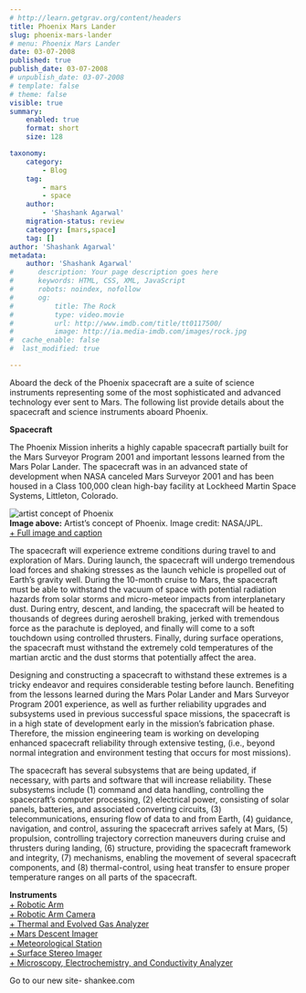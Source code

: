 ```yaml
---
# http://learn.getgrav.org/content/headers
title: Phoenix Mars Lander
slug: phoenix-mars-lander
# menu: Phoenix Mars Lander
date: 03-07-2008
published: true
publish_date: 03-07-2008
# unpublish_date: 03-07-2008
# template: false
# theme: false
visible: true
summary:
    enabled: true
    format: short
    size: 128

taxonomy:
    category:
        - Blog
    tag:
        - mars
        - space
    author:
        - 'Shashank Agarwal'
    migration-status: review
    category: [mars,space]
    tag: []
author: 'Shashank Agarwal'
metadata:
    author: 'Shashank Agarwal'
#      description: Your page description goes here
#      keywords: HTML, CSS, XML, JavaScript
#      robots: noindex, nofollow
#      og:
#          title: The Rock
#          type: video.movie
#          url: http://www.imdb.com/title/tt0117500/
#          image: http://ia.media-imdb.com/images/rock.jpg
#  cache_enable: false
#  last_modified: true

---
```


Aboard the deck of the Phoenix spacecraft are a suite of science instruments representing some of the most sophisticated and advanced technology ever sent to Mars. The following list provide details about the spacecraft and science instruments aboard Phoenix.

**Spacecraft**

The Phoenix Mission inherits a highly capable spacecraft partially built for the Mars Surveyor Program 2001 and important lessons learned from the Mars Polar Lander. The spacecraft was in an advanced state of development when NASA canceled Mars Surveyor 2001 and has been housed in a Class 100,000 clean high-bay facility at Lockheed Martin Space Systems, Littleton, Colorado.

![artist concept of Phoenix](http://www.nasa.gov/images/content/181485main_PIA07247-330.jpg "artist concept of Phoenix")  
**Image above:** Artist’s concept of Phoenix. Image credit: NASA/JPL.  
[+ Full image and caption](http://www.nasa.gov/mission_pages/phoenix/multimedia/pia07247.html)

The spacecraft will experience extreme conditions during travel to and exploration of Mars. During launch, the spacecraft will undergo tremendous load forces and shaking stresses as the launch vehicle is propelled out of Earth’s gravity well. During the 10-month cruise to Mars, the spacecraft must be able to withstand the vacuum of space with potential radiation hazards from solar storms and micro-meteor impacts from interplanetary dust. During entry, descent, and landing, the spacecraft will be heated to thousands of degrees during aeroshell braking, jerked with tremendous force as the parachute is deployed, and finally will come to a soft touchdown using controlled thrusters. Finally, during surface operations, the spacecraft must withstand the extremely cold temperatures of the martian arctic and the dust storms that potentially affect the area.

Designing and constructing a spacecraft to withstand these extremes is a tricky endeavor and requires considerable testing before launch. Benefiting from the lessons learned during the Mars Polar Lander and Mars Surveyor Program 2001 experience, as well as further reliability upgrades and subsystems used in previous successful space missions, the spacecraft is in a high state of development early in the mission’s fabrication phase. Therefore, the mission engineering team is working on developing enhanced spacecraft reliability through extensive testing, (i.e., beyond normal integration and environment testing that occurs for most missions).

The spacecraft has several subsystems that are being updated, if necessary, with parts and software that will increase reliability. These subsystems include (1) command and data handling, controlling the spacecraft’s computer processing, (2) electrical power, consisting of solar panels, batteries, and associated converting circuits, (3) telecommunications, ensuring flow of data to and from Earth, (4) guidance, navigation, and control, assuring the spacecraft arrives safely at Mars, (5) propulsion, controlling trajectory correction maneuvers during cruise and thrusters during landing, (6) structure, providing the spacecraft framework and integrity, (7) mechanisms, enabling the movement of several spacecraft components, and (8) thermal-control, using heat transfer to ensure proper temperature ranges on all parts of the spacecraft.

**Instruments**  
[+ Robotic Arm](http://www.nasa.gov/mission_pages/phoenix/spacecraft/robotic-arm.html)  
[+ Robotic Arm Camera](http://www.nasa.gov/mission_pages/phoenix/spacecraft/rac.html)  
[+ Thermal and Evolved Gas Analyzer](http://www.nasa.gov/mission_pages/phoenix/spacecraft/tega.html)  
[+ Mars Descent Imager](http://www.nasa.gov/mission_pages/phoenix/spacecraft/mardi.html)  
[+ Meteorological Station](http://www.nasa.gov/mission_pages/phoenix/spacecraft/met.html)  
[+ Surface Stereo Imager](http://www.nasa.gov/mission_pages/phoenix/spacecraft/ssi.html)  
[+ Microscopy, Electrochemistry, and Conductivity Analyzer](http://www.nasa.gov/mission_pages/phoenix/spacecraft/meca.html)

Go to our new site- shankee.com
